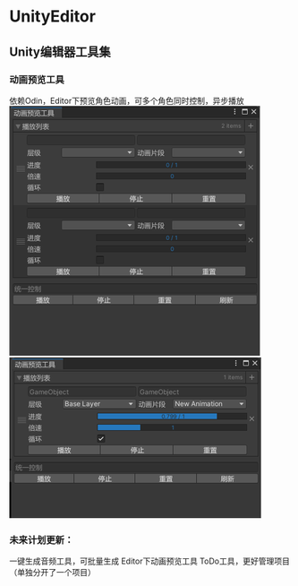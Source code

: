 # UnityEditor

## Unity编辑器工具集
 
### 动画预览工具
依赖Odin，Editor下预览角色动画，可多个角色同时控制，异步播放
![image](https://github.com/Drenayo/UnityEditor/blob/main/README_IMG/%E5%8A%A8%E7%94%BB%E9%A2%84%E8%A7%88%E5%B7%A5%E5%85%B71.png)
![image](https://github.com/Drenayo/UnityEditor/blob/main/README_IMG/%E5%8A%A8%E7%94%BB%E9%A2%84%E8%A7%88%E5%B7%A5%E5%85%B72.png)


### 未来计划更新：
一键生成音频工具，可批量生成
Editor下动画预览工具 
ToDo工具，更好管理项目（单独分开了一个项目）
 
